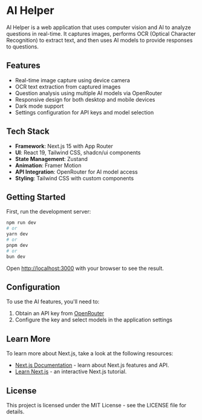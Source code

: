 # AI Helper

AI Helper is a web application that uses computer vision and AI to analyze questions in real-time. It captures images, performs OCR (Optical Character Recognition) to extract text, and then uses AI models to provide responses to questions.

## Features

- Real-time image capture using device camera
- OCR text extraction from captured images
- Question analysis using multiple AI models via OpenRouter
- Responsive design for both desktop and mobile devices
- Dark mode support
- Settings configuration for API keys and model selection

## Tech Stack

- **Framework**: Next.js 15 with App Router
- **UI**: React 19, Tailwind CSS, shadcn/ui components
- **State Management**: Zustand
- **Animation**: Framer Motion
- **API Integration**: OpenRouter for AI model access
- **Styling**: Tailwind CSS with custom components

## Getting Started

First, run the development server:

```bash
npm run dev
# or
yarn dev
# or
pnpm dev
# or
bun dev
```

Open [http://localhost:3000](http://localhost:3000) with your browser to see the result.

## Configuration

To use the AI features, you'll need to:

1. Obtain an API key from [OpenRouter](https://openrouter.ai/)
2. Configure the key and select models in the application settings

## Learn More

To learn more about Next.js, take a look at the following resources:

- [Next.js Documentation](https://nextjs.org/docs) - learn about Next.js features and API.
- [Learn Next.js](https://nextjs.org/learn) - an interactive Next.js tutorial.

## License

This project is licensed under the MIT License - see the LICENSE file for details.
